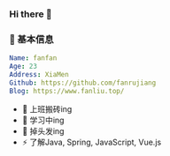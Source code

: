 ### Hi there 👋
### 👲 基本信息

```yaml
Name: fanfan
Age: 23
Address: XiaMen
Github: https://github.com/fanrujiang
Blog: https://www.fanliu.top/
```

- 🔭 上班搬砖ing
- 🌱 学习中ing
- 🤔 掉头发ing
- ⚡ 了解Java, Spring, JavaScript, Vue.js

